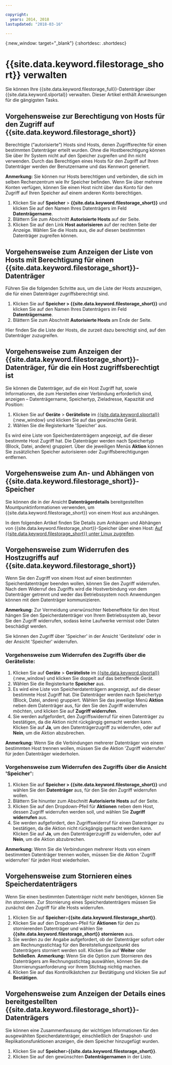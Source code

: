 ```yaml
---

copyright:
  years: 2014, 2018
lastupdated: "2018-03-16"

---
```

{:new_window: target="_blank"}
{:shortdesc: .shortdesc}

# {{site.data.keyword.filestorage_short}} verwalten

Sie können Ihre {{site.data.keyword.filestorage_full}}-Datenträger über {{site.data.keyword.slportal}} verwalten. Dieser Artikel enthält Anweisungen für die gängigsten Tasks.

## Vorgehensweise zur Berechtigung von Hosts für den Zugriff auf {{site.data.keyword.filestorage_short}}

Berechtigte (“autorisierte”) Hosts sind Hosts, denen Zugriffsrechte für einen bestimmten Datenträger erteilt wurden. Ohne die Hostberechtigung können Sie über Ihr System nicht auf den Speicher zugreifen und ihn nicht verwenden. Durch das Berechtigen eines Hosts für den Zugriff auf Ihren Datenträger werden der Benutzername und das Kennwort generiert. 

**Anmerkung:** Sie können nur Hosts berechtigen und verbinden, die sich im selben Rechenzentrum wie Ihr Speicher befinden. Wenn Sie über mehrere Konten verfügen, können Sie einen Host nicht über das Konto für den Zugriff auf Ihren Speicher auf einem anderen Konto berechtigen. 

1. Klicken Sie auf **Speicher** > **{{site.data.keyword.filestorage_short}}** und klicken Sie auf den Namen Ihres Datenträgers im Feld **Datenträgername**.
2. Blättern Sie zum Abschnitt **Autorisierte Hosts** auf der Seite.
3. Klicken Sie auf den Link **Host autorisieren** auf der rechten Seite der Anzeige. Wählen Sie die Hosts aus, die auf diesen bestimmten Datenträger zugreifen können.

 

## Vorgehensweise zum Anzeigen der Liste von Hosts mit Berechtigung für einen {{site.data.keyword.filestorage_short}}-Datenträger

Führen Sie die folgenden Schritte aus, um die Liste der Hosts anzuzeigen, die für einen Datenträger zugriffsberechtigt sind.

1. Klicken Sie auf **Speicher > {{site.data.keyword.filestorage_short}}** und klicken Sie auf den Namen Ihres Datenträgers im Feld **Datenträgername**.
2. Blättern Sie zum Abschnitt **Autorisierte Hosts** am Ende der Seite.

Hier finden Sie die Liste der Hosts, die zurzeit dazu berechtigt sind, auf den Datenträger zuzugreifen.


## Vorgehensweise zum Anzeigen der {{site.data.keyword.filestorage_short}}-Datenträger, für die ein Host zugriffsberechtigt ist

Sie können die Datenträger, auf die ein Host Zugriff hat, sowie Informationen, die zum Herstellen einer Verbindung erforderlich sind, anzeigen – Datenträgername, Speichertyp, Zieladresse, Kapazität und Position:

1. Klicken Sie auf **Geräte** > **Geräteliste** im [{{site.data.keyword.slportal}}](https://control.softlayer.com/){:new_window} und klicken Sie auf das gewünschte Gerät.
2. Wählen Sie die Registerkarte 'Speicher' aus.

Es wird eine Liste von Speicherdatenträgern angezeigt, auf die dieser bestimmte Host Zugriff hat. Die Datenträger werden nach Speichertyp (Block, Datei, andere) gruppiert. Über die jeweiligen Menüs **Aktion** können Sie zusätzlichen Speicher autorisieren oder Zugriffsberechtigungen entfernen.

 

## Vorgehensweise zum An- und Abhängen von {{site.data.keyword.filestorage_short}}-Speicher

Sie können die in der Ansicht **Datenträgerdetails** bereitgestellten Mountpunktinformationen verwenden, um {{site.data.keyword.filestorage_short}} von einem Host aus anzuhängen.

In dem folgenden Artikel finden Sie Details zum Anhängen und Abhängen von {{site.data.keyword.filestorage_short}}-Speicher über einen Host: [Auf {{site.data.keyword.filestorage_short}} unter Linux zugreifen](accessing-file-storage-linux.html).

 

## Vorgehensweise zum Widerrufen des Hostzugriffs auf {{site.data.keyword.filestorage_short}}

Wenn Sie den Zugriff von einem Host auf einen bestimmten Speicherdatenträger beenden wollen, können Sie den Zugriff widerrufen. Nach dem Widerruf des Zugriffs wird die Hostverbindung von dem Datenträger getrennt und weder das Betriebssystem noch Anwendungen können mit dem Datenträger kommunizieren. 

**Anmerkung:** Zur Vermeidung unerwünschter Nebeneffekte für den Host hängen Sie den Speicherdatenträger von Ihrem Betriebssystem ab, bevor Sie den Zugriff widerrufen, sodass keine Laufwerke vermisst oder Daten beschädigt werden.

Sie können den Zugriff über 'Speicher' in der Ansicht 'Geräteliste' oder in der Ansicht 'Speicher' widerrufen.

### Vorgehensweise zum Widerrufen des Zugriffs über die Geräteliste:

1. Klicken Sie auf **Geräte** > **Geräteliste** im [{{site.data.keyword.slportal}}](https://control.softlayer.com/){:new_window} und klicken Sie doppelt auf das betreffende Gerät.
2. Wählen Sie die Registerkarte **Speicher** aus.
3. Es wird eine Liste von Speicherdatenträgern angezeigt, auf die dieser bestimmte Host Zugriff hat. Die Datenträger werden nach Speichertyp (Block, Datei, andere) gruppiert. Wählen Sie das jeweilige Menü **Aktion** neben dem Datenträger aus, für den Sie den Zugriff widerrufen möchten, und klicken Sie auf **Zugriff widerrufen**.
4. Sie werden aufgefordert, den Zugriffswiderruf für einen Datenträger zu bestätigen, da die Aktion nicht rückgängig gemacht werden kann. Klicken Sie auf **Ja**, um den Datenträgerzugriff zu widerrufen, oder auf **Nein**, um die Aktion abzubrechen.

**Anmerkung:** Wenn Sie die Verbindungen mehrerer Datenträger von einem bestimmten Host trennen wollen, müssen Sie die Aktion 'Zugriff widerrufen' für jeden Datenträger wiederholen.

 

### Vorgehensweise zum Widerrufen des Zugriffs über die Ansicht 'Speicher':
1. Klicken Sie auf **Speicher > {{site.data.keyword.filestorage_short}}** und wählen Sie den **Datenträger** aus, für den Sie den Zugriff widerrufen wollen.
2. Blättern Sie hinunter zum Abschnitt **Autorisierte Hosts** auf der Seite.
3. Klicken Sie auf den Dropdown-Pfeil für **Aktionen** neben dem Host, dessen Zugriff widerrufen werden soll, und wählen Sie **Zugriff widerrufen** aus.
4. Sie werden aufgefordert, den Zugriffswiderruf für einen Datenträger zu bestätigen, da die Aktion nicht rückgängig gemacht werden kann. Klicken Sie auf **Ja**, um den Datenträgerzugriff zu widerrufen, oder auf **Nein**, um die Aktion abzubrechen.

**Anmerkung:** Wenn Sie die Verbindungen mehrerer Hosts von einem bestimmten Datenträger trennen wollen, müssen Sie die Aktion 'Zugriff widerrufen' für jeden Host wiederholen.

 

## Vorgehensweise zum Stornieren eines Speicherdatenträgers

Wenn Sie einen bestimmten Datenträger nicht mehr benötigen, können Sie ihn stornieren. Zur Stornierung eines Speicherdatenträgers müssen Sie zunächst den Zugriff für alle Hosts widerrufen.

1. Klicken Sie auf **Speicher**>**{{site.data.keyword.filestorage_short}}**.
2. Klicken Sie auf den Dropdown-Pfeil für **Aktionen** für den zu stornierenden Datenträger und wählen Sie **{{site.data.keyword.filestorage_short}} stornieren** aus.
3. Sie werden zu der Angabe aufgefordert, ob der Datenträger sofort oder am Rechnungsstichtag für den Bereitstellungszeitpunkt des Datenträgers storniert werden soll. Klicken Sie auf **Weiter** oder **Schließen**. 
**Anmerkung:** Wenn Sie die Option zum Stornieren des Datenträgers am Rechnungsstichtag auswählen, können Sie die Stornierungsanforderung vor ihrem Stichtag nichtig machen.
4. Klicken Sie auf das Kontrollkästchen zur Bestätigung und klicken Sie auf **Bestätigen**.

 

## Vorgehensweise zum Anzeigen der Details eines bereitgestellten {{site.data.keyword.filestorage_short}}-Datenträgers

Sie können eine Zusammenfassung der wichtigen Informationen für den ausgewählten Speicherdatenträger, einschließlich der Snapshot- und Replikationsfunktionen anzeigen, die dem Speicher hinzugefügt wurden.

1. Klicken Sie auf **Speicher**>**{{site.data.keyword.filestorage_short}}**.
2. Klicken Sie auf den gewünschten **Datenträgernamen** in der Liste.
